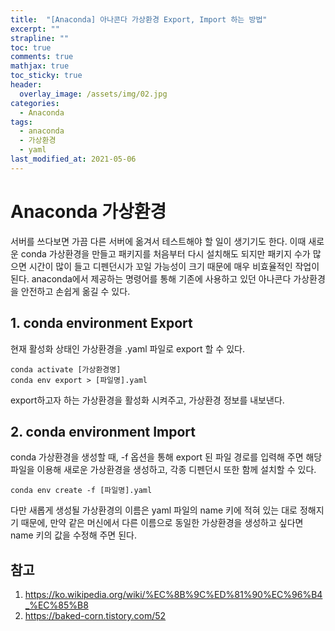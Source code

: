 ```yaml
---
title:  "[Anaconda] 아나콘다 가상환경 Export, Import 하는 방법"
excerpt: ""
strapline: ""
toc: true
comments: true
mathjax: true
toc_sticky: true
header:
  overlay_image: /assets/img/02.jpg
categories:
  - Anaconda
tags:
  - anaconda
  - 가상환경
  - yaml
last_modified_at: 2021-05-06
---
```


# Anaconda 가상환경

서버를 쓰다보면 가끔 다른 서버에 옮겨서 테스트해야 할 일이 생기기도 한다.
이때 새로운 conda 가상환경을 만들고 패키지를 처음부터 다시 설치해도 되지만
패키지 수가 많으면 시간이 많이 들고 디펜던시가 꼬일 가능성이 크기 때문에 매우 비효율적인 작업이 된다.
anaconda에서 제공하는 명령어를 통해 기존에 사용하고 있던 아나콘다 가상환경을 안전하고 손쉽게 옮길 수 있다.

## 1. conda environment Export
현재 활성화 상태인 가상환경을 .yaml 파일로 export 할 수 있다.

```shell
conda activate [가상환경명]
conda env export > [파일명].yaml
```

export하고자 하는 가상환경을 활성화 시켜주고, 가상환경 정보를 내보낸다.


## 2. conda environment Import

conda 가상환경을 생성할 때, -f 옵션을 통해 export 된 파일 경로를 입력해 주면 
해당 파일을 이용해 새로운 가상환경을 생성하고, 각종 디펜던시 또한 함께 설치할 수 있다.

```shell
conda env create -f [파일명].yaml
```

다만 새롭게 생성될 가상환경의 이름은 yaml 파일의 name 키에 적혀 있는 대로 정해지기 때문에, 
만약 같은 머신에서 다른 이름으로 동일한 가상환경을 생성하고 싶다면 name 키의 값을 수정해 주면 된다.

## 참고
1. https://ko.wikipedia.org/wiki/%EC%8B%9C%ED%81%90%EC%96%B4_%EC%85%B8
2. https://baked-corn.tistory.com/52
